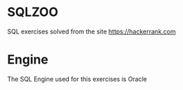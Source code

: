 # SQLZOO

SQL exercises solved from the site https://hackerrank.com

# Engine

The SQL Engine used for this exercises is Oracle
